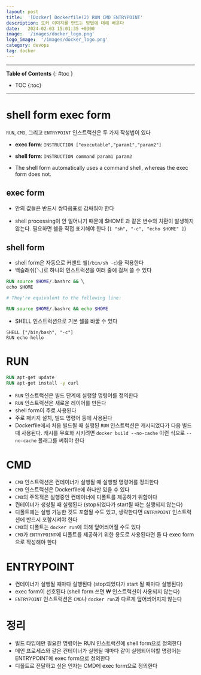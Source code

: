 ```yaml
---
layout: post
title:  '[Docker] Dockerfile(2) RUN CMD ENTRYPOINT'
description: 도커 이미지를 만드는 방법에 대해 배운다
date:   2024-02-03 15:01:35 +0300
image:  '/images/docker_logo.png'
logo_image:  '/images/docker_logo.png'
category: devops
tag: docker
---
```

---

**Table of Contents**
{: #toc }
*  TOC
{:toc}

---



# shell form exec form

`RUN`, `CMD`, 그리고 `ENTRYPOINT` 인스트럭션은 두 가지 작성법이 있다

- **exec form**: `INSTRUCTION ["executable","param1","param2"]`
- **shell form**: `INSTRUCTION command param1 param2`

- The shell form automatically uses a command shell, whereas the exec form does not.

## exec form

- 안의 값들은 반드시 쌍따옴표로 감싸줘야 한다
<!-- - exec form은 `ENTRYPOINT` 인스트럭션에 `CMD` 인스트럭션의 디폴트 인자를 설정하기에 가장 적합한 형태이다 -->
- shell processing이 안 일어나기 때문에 $HOME 과 같은 변수의 치환이 발생하지 않는다. 필요하면 쉘을 직접 표기해야 한다 (`[ "sh", "-c", "echo $HOME" ]`)

## shell form

- shell form은 자동으로 커맨드 쉘(`/bin/sh -c`)을 적용한다
- 백슬래쉬(╲)로 하나의 인스트럭션을 여러 줄에 걸쳐 쓸 수 있다

```dockerfile
RUN source $HOME/.bashrc && ╲
echo $HOME

# They're equivalent to the following line:

RUN source $HOME/.bashrc && echo $HOME
```

- SHELL 인스트럭션으로 기본 쉘을 바꿀 수 있다

```
SHELL ["/bin/bash", "-c"]
RUN echo hello
```

# RUN

```dockerfile
RUN apt-get update
RUN apt-get install -y curl
```

- `RUN` 인스트럭션은 빌드 단계에 실행할 명령어를 정의한다
- `RUN` 인스트럭션은 새로운 레이어를 만든다
- shell form이 주로 사용된다
- 주로 패키지 설치, 빌드 명령어 등에 사용된다
- Dockerfile에서 처음 빌드될 때 실행된 `RUN` 인스트럭션은 캐시되었다가 다음 빌드 때 사용된다. 캐시를 무효화 시키려면 `docker build --no-cache` 이런 식으로 `--no-cache` 플래그를 써줘야 한다


# CMD

- `CMD` 인스트럭션은 컨테이너가 실행될 때 실행할 명령어를 정의한다
- `CMD` 인스트럭션은 Dockerfile에 하나만 있을 수 있다
- `CMD`의 주목적은 실행중인 컨테이너에 디폴트를 제공하기 위함이다
- 컨테이너가 생성될 때 실행된다 (stop되었다가 start될 때는 실행되지 않는다)
- 디폴트에는 실행 가능한 것도 포함될 수도 있고, 생략한다면 `ENTRYPOINT` 인스트럭션에 반드시 포함시켜야 한다
- `CMD`의 디폴트는 `docker run`에 의해 덮어씌어질 수도 있다
- `CMD`가 `ENTRYPOINT`에 디폴트를 제공하기 위한 용도로 사용된다면 둘 다 exec form으로 작성해야 한다



# ENTRYPOINT

- 컨테이너가 실행될 때마다 실행된다 (stop되었다가 start 될 때마다 실행된다)
- exec form이 선호된다 (shell form 쓰면 ₩ 인스트럭션이 사용되지 않는다)
- `ENTRYPOINT` 인스트럭션은 `CMD`나 `docker run`과 다르게 덮어씌어지지 않는다


# 정리

- 빌드 타임에만 필요한 명령어는 RUN 인스트럭션에 shell form으로 정의한다
- 메인 프로세스와 같은 컨테이너가 실행될 때마다 같이 실행되어야할 명령어는 ENTRYPOINT에 exec form으로 정의한다
- 디폴트로 전달하고 싶은 인자는 CMD에 exec form으로 정의한다